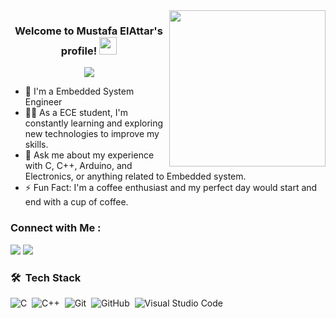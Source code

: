 
<img width="250" align="right" src="https://c.tenor.com/_DOBjnGspYAAAAAM/code-coding.gif">

<h3 align="center">
  Welcome to Mustafa ElAttar's profile!
  <img src="https://media.giphy.com/media/hvRJCLFzcasrR4ia7z/giphy.gif" width="28">
</h3>

<!-- Typing SVG by DenverCoder1 - https://github.com/DenverCoder1/readme-typing-svg -->
<p align="center">
  <a href="https://github.com/DenverCoder1/readme-typing-svg"><img src="https://readme-typing-svg.herokuapp.com/?lines=Embedded%20System%20Engineer;Always%20learning%20new%20things&font=Fira%20Code&center=true&width=440&height=45&color=f75c7e&vCenter=true&size=22"></a>
</p> 

- 🏢 I'm a Embedded System Engineer
- 👨‍💻 As a ECE student, I'm constantly learning and exploring new technologies to improve my skills.
- 💬 Ask me about my experience with C, C++, Arduino, and Electronics, or anything related to Embedded system.
- ⚡ Fun Fact: I'm a coffee enthusiast and my perfect day would start and end with a cup of coffee.

### Connect with Me :

<a href="https://linkedin.com/in/mostafa-elattar-8b2a79228" target="_blank"><img src="https://img.shields.io/badge/-Mustafa%20ElAttar-0077B5?style=for-the-badge&logo=Linkedin&logoColor=white"/></a>
<a href="https://t.me/Mostafa_ElAttar" target="_blank"><img src="https://img.shields.io/badge/-Mustafa%20ElAttar-0077B5?style=for-the-badge&logo=Telegram&logoColor=white"/></a>
### 🛠 &nbsp;Tech Stack
![C](https://img.shields.io/badge/-C-05122A?style=flat&logo=C)&nbsp;
![C++](https://img.shields.io/badge/-C++-05122A?style=flat&logo=c++)&nbsp;
![Git](https://img.shields.io/badge/-Git-05122A?style=flat&logo=git)&nbsp;
![GitHub](https://img.shields.io/badge/-GitHub-05122A?style=flat&logo=github)&nbsp;
![Visual Studio Code](https://img.shields.io/badge/-Visual%20Studio%20Code-05122A?style=flat&logo=visual-studio-code&logoColor=007ACC)&nbsp;

